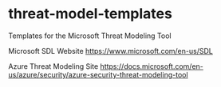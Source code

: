 # threat-model-templates
Templates for the Microsoft Threat Modeling Tool

Microsoft SDL Website
https://www.microsoft.com/en-us/SDL

Azure Threat Modeling Site
https://docs.microsoft.com/en-us/azure/security/azure-security-threat-modeling-tool
